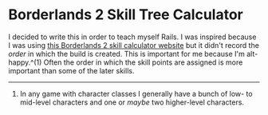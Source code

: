 # Borderlands 2 Skill Tree Calculator

I decided to write this in order to teach myself Rails. I was inspired because I was using [this Borderlands 2 skill calculator website][bl2skills] but it didn't record the *order* in which the build is created. This is important for me because I'm alt-happy.^(1) Often the order in which the skill points are assigned is more important than some of the later skills.

_____

1. In any game with character classes I generally have a bunch of low- to mid-level characters and one or *maybe* two higher-level characters.

[bl2skills]: http://www.bl2skills.com
